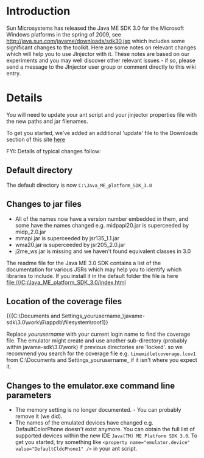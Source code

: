 # Introduction #

Sun Microsystems has released the Java ME SDK 3.0 for the Microsoft Windows platforms in the spring of 2009, see http://java.sun.com/javame/downloads/sdk30.jsp  which includes some significant changes to the toolkit. Here are some notes on relevant changes which will help you to use JInjector with it. These notes are based on our experiments and you may well discover other relevant issues - if so, please send a message to the JInjector user group or comment directly to this wiki entry.

# Details #
You will need to update your ant script and your jinjector properties file with the new paths and jar filenames.

To get you started, we've added an additional 'update' file to the Downloads section of this site [here](http://jinjector.googlecode.com/files/timemidlet_updates_for_sun_javame_sdk_3_0%20%2801%20Jun%202009%29.zip)

FYI: Details of typical changes follow:

## Default directory ##
The default directory is now `C:\Java_ME_platform_SDK_3.0`

## Changes to jar files ##
  * All of the names now have a version number embedded in them, and some have the names changed e.g. midpapi20.jar is superceeded by midp\_2.0.jar
  * mmapi.jar is superceeded by jsr135\_1.1.jar
  * wma20.jar is superceeded by jsr205\_2.0.jar
  * j2me\_ws.jar is missing and we haven't found equivalent classes in 3.0

The readme file for the Java ME 3.0 SDK contains a list of the documentation for various JSRs which may help you to identify which libraries to include. If you install it in the default folder the file is here [file:///C:/Java_ME_platform_SDK_3.0/index.html](file:///C:/Java_ME_platform_SDK_3.0/index.html)

## Location of the coverage files ##
{{{C:\Documents and Settings\_yourusername_\javame-sdk\3.0\work\6\appdb\filesystem\root1}}

Replace _yourusername_ with your current login name to find the coverage file. The emulator might create and use another sub-directory (probably within javame-sdk\3.0\work) if previous directories are 'locked'. so we recommend you search for the coverage file e.g. `timemidletcoverage.lcov1` from C:\Documents and Settings\_yourusername_ if it isn't where you expect it.

## Changes to the emulator.exe command line parameters ##
  * The memory setting is no longer documented. - You can probably remove it (we did).
  * The names of the emulated devices have changed e.g. DefaultColorPhone doesn't exist anymore. You can obtain the full list of supported devices within the new IDE `Java(TM) ME Platform SDK 3.0`. To get you started, try something like `<property name="emulator.device" value="DefaultCldcPhone1" />` in your ant script.
